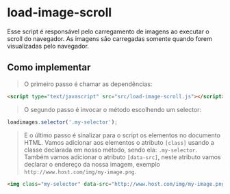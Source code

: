 # load-image-scroll


Esse script é responsável pelo carregamento de imagens ao executar o scroll do navegador. As imagens são carregadas somente quando forem visualizadas pelo navegador. 


## Como implementar


> O primeiro passo é chamar as dependências:


```HTML
<script type="text/javascript" src="src/load-image-scroll.js"></script>
```

> O segundo passo é invocar o método escolhendo um selector:


```JAVASCRIPT
loadimages.selector('.my-selector'); 
```

> E o último passo é sinalizar para o script os elementos no documento HTML. Vamos adicionar aos elementos o atributo `[class]` usando a classe declarada em nosso método, sendo ela: `.my-selector`. Também vamos adicionar o atributo `[data-src]`, neste atributo vamos declarar o endereço da nossa imagem, exemplo `http://www.host.com/img/my-image.png`. 

```HTML
<img class="my-selector" data-src="http://www.host.com/img/my-image.png" alt="Imagem">
```


